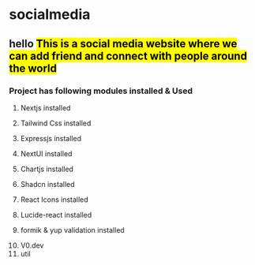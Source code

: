 # socialmedia

## hello <mark>This is a social media website where we can add friend and connect with people around the world</mark>

### Project has following modules installed & Used

1. Nextjs installed
2. Tailwind Css installed
3. Expressjs installed
4. NextUI installed
5. Chartjs installed

6. Shadcn installed
7. React Icons installed
8. Lucide-react installed
9. formik & yup validation installed
<!-- 9. Vite ??-->
10. V0.dev
11. util
